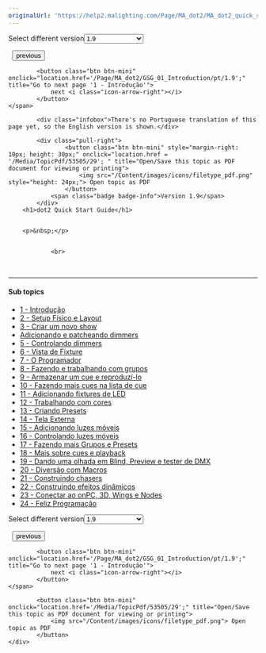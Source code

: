 ```yaml
---
originalUrl: 'https://help2.malighting.com/Page/MA_dot2/MA_dot2_quick_start/pt/1.9'
---
```


<div class="topic-navigation">

<div class="pull-right">
	<span class="pull-left">


<div class="pull-left">
<form action="/Topic/SetCurrentVersionNumber" class="form-inline" id="frmTagSelector" method="post">	<span class="form-mini">
		<div class="input-prepend"><span class="add-on">Select different version</span><select autocomplete="off" id="versionNumberId" name="versionNumberId" onchange="$(this).closest('#frmTagSelector').submit();" style="width: 120px;"><option value="">- latest -</option>
<option value="3">1.1</option>
<option value="7">1.2</option>
<option value="12">1.3</option>
<option value="16">1.5</option>
<option selected="selected" value="29">1.9</option>
</select></div>
		<input data-val="true" data-val-number="The field Int32 must be a number." data-val-required="The Int32 field is required." id="ProductId" name="ProductId" type="hidden" value="28">
		<input id="CurrentGuid" name="CurrentGuid" type="hidden" value="98f29a8c-ba68-4664-98d7-f3ce1bcba655">
	</span>
</form></div>&nbsp;	</span>
	<span class="pull-right" style="white-space: nowrap;">
			<button class="btn btn-mini" onclick="location.href='/Page/MA_dot2/MA_dot2/pt/1.9'; " title="Go to previous page 'dot2'">
				<i class="icon-arrow-left"></i> previous
			</button>

			<button class="btn btn-mini" onclick="location.href='/Page/MA_dot2/GSG_01_Introduction/pt/1.9';" title="Go to next page '1 - Introdução'">
				next <i class="icon-arrow-right"></i> 
			</button>
	</span>
</div>
<div class="clear-fix" style="margin-bottom: 10px"></div>
</div>

			<div class="infobox">There's no Portuguese translation of this page yet, so the English version is shown.</div>
		
			<div class="pull-right">
					<button class="btn btn-mini" style="margin-right: 10px; height: 30px;" onclick="location.href = '/Media/TopicPdf/53505/29'; " title="Open/Save this topic as PDF document for viewing or printing">
						<img src="/Content/images/icons/filetype_pdf.png" style="height: 24px;"> Open topic as PDF
					</button>
				<span class="badge badge-info">Version 1.9</span>
			</div>
		<h1>dot2 Quick Start Guide</h1>


		<p>&nbsp;</p>

<p><img alt="" src="/Media/Image/09_dot2_Quick_Start_Guide.png"></p>


				<br>
<div class="topic-navigation">
	<br>
	<hr>
	<h4>Sub topics</h4>
	<ul>
				<li><a href="/Page/MA_dot2/GSG_01_Introduction/pt/1.9">1 - Introdução</a></li>
				<li><a href="/Page/MA_dot2/GSG_02_PhysicalSetupAndLayout/pt/1.9">2 - Setup Físico e Layout</a></li>
				<li><a href="/Page/MA_dot2/GSG_03_CreateNewShow/pt/1.9">3 - Criar um novo show</a></li>
				<li><a href="/Page/MA_dot2/GSG_04_PatchDimmers/pt/1.9">Adicionando e patcheando dimmers</a></li>
				<li><a href="/Page/MA_dot2/GSG_05_ControllingDimmers/pt/1.9">5 - Controlando dimmers</a></li>
				<li><a href="/Page/MA_dot2/GSG_06_FixtureView/pt/1.9">6 - Vista de Fixture</a></li>
				<li><a href="/Page/MA_dot2/GSG_07_Programmer/pt/1.9">7 - O Programador</a></li>
				<li><a href="/Page/MA_dot2/GSG_08_Groups/pt/1.9">8 - Fazendo e trabalhando com grupos</a></li>
				<li><a href="/Page/MA_dot2/GSG_09_StoreCueAndPlayback/pt/1.9">9 - Armazenar um cue e reproduzí-lo</a></li>
				<li><a href="/Page/MA_dot2/GSG_10_MakingMoreCues/pt/1.9">10 - Fazendo mais cues na lista de cue</a></li>
				<li><a href="/Page/MA_dot2/GSG_11_AddingLedFixtures/pt/1.9">11 - Adicionando fixtures de LED</a></li>
				<li><a href="/Page/MA_dot2/GSG_12_WorkingWithColors/pt/1.9">12 - Trabalhando com cores</a></li>
				<li><a href="/Page/MA_dot2/GSG_13_CreatingPresets/pt/1.9">13 - Criando Presets</a></li>
				<li><a href="/Page/MA_dot2/GSG_14_ExternalScreen/pt/1.9">14 - Tela Externa</a></li>
				<li><a href="/Page/MA_dot2/GSG_15_AddingMovingLights/pt/1.9">15 - Adicionando luzes móveis</a></li>
				<li><a href="/Page/MA_dot2/GSG_16_ControllingMovingLights/pt/1.9">16 - Controlando luzes móveis</a></li>
				<li><a href="/Page/MA_dot2/GSG_17_MakingMoreGroupsAndPresets/pt/1.9">17 - Fazendo mais Grupos e Presets</a></li>
				<li><a href="/Page/MA_dot2/GSG_18_MoreAboutCuesAndPlayback/pt/1.9">18 - Mais sobre cues e playback</a></li>
				<li><a href="/Page/MA_dot2/GSG_19_BlindPreviewAndDmxTest/pt/1.9">19 - Dando uma olhada em Blind, Preview e tester de DMX</a></li>
				<li><a href="/Page/MA_dot2/GSG_20_Macro/pt/1.9">20 - Diversão com Macros</a></li>
				<li><a href="/Page/MA_dot2/GSG_21_Chaser/pt/1.9">21 - Construindo chasers</a></li>
				<li><a href="/Page/MA_dot2/GSG_22_Effect/pt/1.9">22 - Construindo efeitos dinâmicos</a></li>
				<li><a href="/Page/MA_dot2/GSG_23_ConnectOnpc3dWingsAndNodes/pt/1.9">23 - Conectar ao onPC, 3D, Wings e Nodes</a></li>
				<li><a href="/Page/MA_dot2/GSG_24_HappyProgramming/pt/1.9">24 - Feliz Programação</a></li>
	</ul>

<div class="pull-right">
	<span class="pull-left">


<div class="pull-left">
<form action="/Topic/SetCurrentVersionNumber" class="form-inline" id="frmTagSelector" method="post">	<span class="form-mini">
		<div class="input-prepend"><span class="add-on">Select different version</span><select autocomplete="off" id="versionNumberId" name="versionNumberId" onchange="$(this).closest('#frmTagSelector').submit();" style="width: 120px;"><option value="">- latest -</option>
<option value="3">1.1</option>
<option value="7">1.2</option>
<option value="12">1.3</option>
<option value="16">1.5</option>
<option selected="selected" value="29">1.9</option>
</select></div>
		<input data-val="true" data-val-number="The field Int32 must be a number." data-val-required="The Int32 field is required." id="ProductId" name="ProductId" type="hidden" value="28">
		<input id="CurrentGuid" name="CurrentGuid" type="hidden" value="98f29a8c-ba68-4664-98d7-f3ce1bcba655">
	</span>
</form></div>&nbsp;	</span>
	<span class="pull-right" style="white-space: nowrap;">
			<button class="btn btn-mini" onclick="location.href='/Page/MA_dot2/MA_dot2/pt/1.9'; " title="Go to previous page 'dot2'">
				<i class="icon-arrow-left"></i> previous
			</button>

			<button class="btn btn-mini" onclick="location.href='/Page/MA_dot2/GSG_01_Introduction/pt/1.9';" title="Go to next page '1 - Introdução'">
				next <i class="icon-arrow-right"></i> 
			</button>
	</span>
</div>
	<div class="clear-fix"></div>
	<div class="pull-right">
	
			<button class="btn btn-mini" onclick="location.href='/Media/TopicPdf/53505/29';" title="Open/Save this topic as PDF document for viewing or printing">
				<img src="/Content/images/icons/filetype_pdf.png"> Open topic as PDF
			</button>
	</div>
<div class="clear-fix" style="margin-bottom: 10px"></div>
</div>

	
